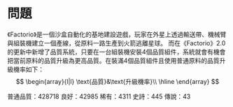 # 問題
《Factorio》是一個沙盒自動化的基地建設遊戲，玩家在外星上透過輸送帶、機械臂與組裝機建立一個產線，從原料一路生產到火箭逃離星球。
而在《Factorio》2.0的更新中新增了品質系統，只要在一台組裝機安裝4個品質組件，系統就會有機會把當前原料的品質升級為更高品質。在裝滿4個品質組件且使用普通原料的品質升級機率如下：
$$
\begin{array}{l|l}
\text{品質}&\text{升級機率}\\
\hline
\end{array}
$$



普通品質：428718
良好：42985
稀有：4311
史詩：445
傳說：43